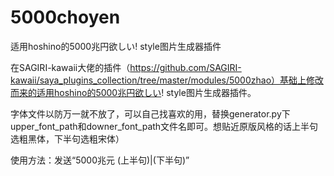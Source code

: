 # 5000choyen
适用hoshino的5000兆円欲しい! style图片生成器插件

在SAGIRI-kawaii大佬的插件（https://github.com/SAGIRI-kawaii/saya_plugins_collection/tree/master/modules/5000zhao）基础上修改而来的适用hoshino的5000兆円欲しい! style图片生成器插件。

字体文件以防万一就不放了，可以自己找喜欢的用，替换generator.py下upper_font_path和downer_font_path文件名即可。想贴近原版风格的话上半句选粗黑体，下半句选粗宋体）

使用方法：发送“5000兆元 (上半句)|(下半句)”